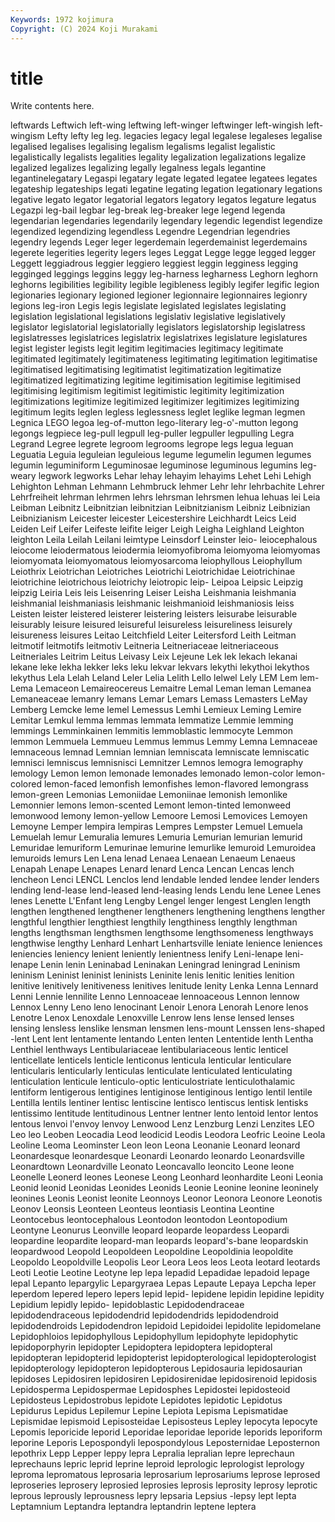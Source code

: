 ```yaml
---
Keywords: 1972 kojimura
Copyright: (C) 2024 Koji Murakami
---
```


# title

Write contents here.



 leftwards Leftwich left-wing leftwing left-winger
leftwinger left-wingish left-wingism Lefty lefty leg leg. legacies legacy legal
legalese legaleses legalise legalised legalises legalising legalism legalisms legalist legalistic
legalistically legalists legalities legality legalization legalizations legalize legalized legalizes legalizing
legally legalness legals legantine legantinelegatary Legaspi legatary legate legated legatee
legatees legates legateship legateships legati legatine legating legation legationary legations
legative legato legator legatorial legators legatory legatos legature legatus Legazpi
leg-bail legbar leg-break leg-breaker lege legend legenda legendarian legendaries legendarily
legendary legendic legendist legendize legendized legendizing legendless Legendre Legendrian legendries
legendry legends Leger leger legerdemain legerdemainist legerdemains legerete legerities legerity
legers leges Leggat Legge legge legged legger Leggett leggiadrous leggier
leggiero leggiest leggin legginess legging legginged leggings leggins leggy leg-harness
legharness Leghorn leghorn leghorns legibilities legibility legible legibleness legibly legifer
legific legion legionaries legionary legioned legioner legionnaire legionnaires legionry legions
leg-iron Legis legis legislate legislated legislates legislating legislation legislational legislations
legislativ legislative legislatively legislator legislatorial legislatorially legislators legislatorship legislatress legislatresses
legislatrices legislatrix legislatrixes legislature legislatures legist legister legists legit legitim
legitimacies legitimacy legitimate legitimated legitimately legitimateness legitimating legitimation legitimatise legitimatised
legitimatising legitimatist legitimatization legitimatize legitimatized legitimatizing legitime legitimisation legitimise legitimised
legitimising legitimism legitimist legitimistic legitimity legitimization legitimizations legitimize legitimized legitimizer
legitimizes legitimizing legitimum legits leglen legless leglessness leglet leglike legman
legmen Legnica LEGO legoa leg-of-mutton lego-literary leg-o'-mutton legong legongs legpiece
leg-pull legpull leg-puller legpuller legpulling Legra Legrand Legree legrete legroom
legrooms legrope legs legua leguan Leguatia Leguia leguleian leguleious legume
legumelin legumen legumes legumin leguminiform Leguminosae leguminose leguminous legumins leg-weary
legwork legworks Lehar lehay lehayim lehayims Lehet Lehi Lehigh Lehighton
Lehman Lehmann Lehmbruck lehmer Lehr lehr lehrbachite Lehrer Lehrfreiheit lehrman
lehrmen lehrs lehrsman lehrsmen lehua lehuas lei Leia Leibman Leibnitz
Leibnitzian leibnitzian Leibnitzianism Leibniz Leibnizian Leibnizianism Leicester leicester Leicestershire Leichhardt
Leics Leid Leiden Leif Leifer Leifeste leifite leiger Leigh Leigha
Leighland Leighton leighton Leila Leilah Leilani leimtype Leinsdorf Leinster leio-
leiocephalous leiocome leiodermatous leiodermia leiomyofibroma leiomyoma leiomyomas leiomyomata leiomyomatous leiomyosarcoma
leiophyllous Leiophyllum Leiothrix Leiotrichan Leiotriches Leiotrichi Leiotrichidae Leiotrichinae leiotrichine leiotrichous
leiotrichy leiotropic leip- Leipoa Leipsic Leipzig leipzig Leiria Leis leis
Leisenring Leiser Leisha Leishmania leishmania leishmanial leishmaniasis leishmanic leishmanioid leishmaniosis
leiss Leisten leister leistered leisterer leistering leisters leisurabe leisurable leisurably
leisure leisured leisureful leisureless leisureliness leisurely leisureness leisures Leitao Leitchfield
Leiter Leitersford Leith Leitman leitmotif leitmotifs leitmotiv Leitneria Leitneriaceae leitneriaceous
Leitneriales Leitrim Leitus Leivasy Leix Lejeune Lek lek lekach lekanai
lekane leke lekha lekker leks leku lekvar lekvars lekythi lekythoi
lekythos lekythus Lela Lelah Leland Leler Lelia Lelith Lello lelwel
Lely LEM Lem lem- Lema Lemaceon Lemaireocereus Lemaitre Lemal Leman
leman Lemanea Lemaneaceae lemanry lemans Lemar Lemars Lemass Lemasters LeMay
Lemberg Lemcke leme lemel Lemessus Lemhi Lemieux Leming Lemire Lemitar
Lemkul lemma lemmas lemmata lemmatize Lemmie lemming lemmings Lemminkainen lemmitis
lemmoblastic lemmocyte Lemmon lemmon Lemmuela Lemmueu Lemmus lemmus Lemmy Lemna
Lemnaceae lemnaceous lemnad Lemnian lemnian lemniscata lemniscate lemniscatic lemnisci lemniscus
lemnisnisci Lemnitzer Lemnos lemogra lemography lemology Lemon lemon lemonade lemonades
lemonado lemon-color lemon-colored lemon-faced lemonfish lemonfishes lemon-flavored lemongrass lemon-green Lemonias
Lemoniidae Lemoniinae lemonish lemonlike Lemonnier lemons lemon-scented Lemont lemon-tinted lemonweed
lemonwood lemony lemon-yellow Lemoore Lemosi Lemovices Lemoyen Lemoyne Lemper lempira
lempiras Lempres Lempster Lemuel Lemuela Lemuelah lemur Lemuralia lemures Lemuria
Lemurian lemurian lemurid Lemuridae lemuriform Lemurinae lemurine lemurlike lemuroid Lemuroidea
lemuroids lemurs Len Lena lenad Lenaea Lenaean Lenaeum Lenaeus Lenapah
Lenape Lenapes Lenard lenard Lenca Lencan Lencas lench lencheon Lenci
LENCL Lenclos lend lendable lended lendee lender lenders lending lend-lease
lend-leased lend-leasing lends Lendu lene Lenee Lenes lenes Lenette L'Enfant
leng Lengby Lengel lenger lengest Lenglen length lengthen lengthened lengthener
lengtheners lengthening lengthens lengther lengthful lengthier lengthiest lengthily lengthiness lengthly
lengthman lengths lengthsman lengthsmen lengthsome lengthsomeness lengthways lengthwise lengthy Lenhard
Lenhart Lenhartsville leniate lenience leniences leniencies leniency lenient leniently lenientness
lenify Leni-lenape leni-lenape Lenin lenin Leninabad Leninakan Leningrad leningrad Leninism
leninism Leninist leninist leninists Leninite lenis lenitic lenities lenition lenitive
lenitively lenitiveness lenitives lenitude lenity Lenka Lenna Lennard Lenni Lennie
lennilite Lenno Lennoaceae lennoaceous Lennon lennow Lennox Lenny Leno leno
lenocinant Lenoir Lenora Lenorah Lenore lenos Lenotre Lenox Lenoxdale Lenoxville
Lenrow lens lense lensed lenses lensing lensless lenslike lensman lensmen
lens-mount Lenssen lens-shaped -lent Lent lent lentamente lentando Lenten lenten
Lententide lenth Lentha Lenthiel lenthways Lentibulariaceae lentibulariaceous lentic lenticel lenticellate
lenticels lenticle lenticonus lenticula lenticular lenticulare lenticularis lenticularly lenticulas lenticulate
lenticulated lenticulating lenticulation lenticule lenticulo-optic lenticulostriate lenticulothalamic lentiform lentigerous lentigines
lentiginose lentiginous lentigo lentil lentile Lentilla lentils lentiner lentisc lentiscine
lentisco lentiscus lentisk lentisks lentissimo lentitude lentitudinous Lentner lentner lento
lentoid lentor lentos lentous lenvoi l'envoy lenvoy Lenwood Lenz Lenzburg
Lenzi Lenzites LEO Leo leo Leoben Leocadia Leod leodicid Leodis
Leodora Leofric Leoine Leola Leoline Leoma Leominster Leon leon Leona
Leonanie Leonard leonard Leonardesque leonardesque Leonardi Leonardo leonardo Leonardsville Leonardtown
Leonardville Leonato Leoncavallo leoncito Leone leone Leonelle Leonerd leones Leonese
Leong Leonhard leonhardite Leoni Leonia Leonid leonid Leonidas Leonides Leonids
Leonie Leonine leonine leoninely leonines Leonis Leonist leonite Leonnoys Leonor
Leonora Leonore Leonotis Leonov Leonsis Leonteen Leonteus leontiasis Leontina Leontine
Leontocebus leontocephalous Leontodon leontodon Leontopodium Leontyne Leonurus Leonville leopard leoparde
leopardess Leopardi leopardine leopardite leopard-man leopards leopard's-bane leopardskin leopardwood Leopold
Leopoldeen Leopoldine Leopoldinia leopoldite Leopoldo Leopoldville Leopolis Leor Leora Leos
leos Leota leotard leotards Leoti Leotie Leotine Leotyne lep lepa
lepadid Lepadidae lepadoid lepage lepal Lepanto lepargylic Lepargyraea Lepas Lepaute
Lepaya Lepcha leper leperdom lepered lepero lepers lepid lepid- lepidene
lepidin lepidine lepidity Lepidium lepidly lepido- lepidoblastic Lepidodendraceae lepidodendraceous lepidodendrid
lepidodendrids lepidodendroid lepidodendroids Lepidodendron lepidoid Lepidoidei lepidolite lepidomelane Lepidophloios lepidophyllous
Lepidophyllum lepidophyte lepidophytic lepidoporphyrin lepidopter Lepidoptera lepidoptera lepidopteral lepidopteran lepidopterid
lepidopterist lepidopterological lepidopterologist lepidopterology lepidopteron lepidopterous Lepidosauria lepidosaurian lepidoses Lepidosiren
lepidosiren Lepidosirenidae lepidosirenoid lepidosis Lepidosperma Lepidospermae Lepidosphes Lepidostei lepidosteoid Lepidosteus
Lepidostrobus lepidote Lepidotes lepidotic Lepidotus Lepidurus Lepidus Lepilemur Lepine Lepiota
Lepisma Lepismatidae Lepismidae lepismoid Lepisosteidae Lepisosteus Lepley lepocyta lepocyte Lepomis
leporicide leporid Leporidae leporidae leporide leporids leporiform leporine Leporis Lepospondyli
lepospondylous Leposternidae Leposternon lepothrix Lepp Lepper leppy lepra Lepralia lepralian
lepre leprechaun leprechauns lepric leprid leprine leproid leprologic leprologist leprology
leproma lepromatous leprosaria leprosarium leprosariums leprose leprosed leproseries leprosery leprosied
leprosies leprosis leprosity leprosy leprotic leprous leprously leprousness lepry lepsaria
Lepsius -lepsy lept lepta Leptamnium Leptandra leptandra leptandrin leptene leptera

